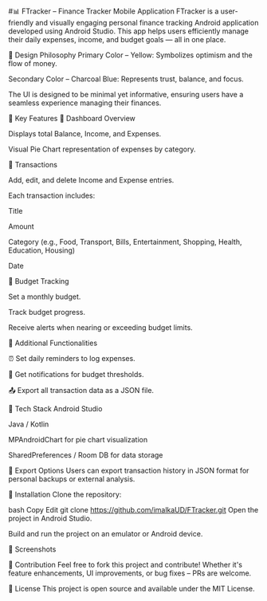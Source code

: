 #📊 FTracker – Finance Tracker Mobile Application
FTracker is a user-friendly and visually engaging personal finance tracking Android application developed using Android Studio. This app helps users efficiently manage their daily expenses, income, and budget goals — all in one place.

🎨 Design Philosophy
Primary Color – Yellow: Symbolizes optimism and the flow of money.

Secondary Color – Charcoal Blue: Represents trust, balance, and focus.

The UI is designed to be minimal yet informative, ensuring users have a seamless experience managing their finances.

📱 Key Features
🔹 Dashboard Overview

Displays total Balance, Income, and Expenses.

Visual Pie Chart representation of expenses by category.

🔹 Transactions

Add, edit, and delete Income and Expense entries.

Each transaction includes:

Title

Amount

Category (e.g., Food, Transport, Bills, Entertainment, Shopping, Health, Education, Housing)

Date

🔹 Budget Tracking

Set a monthly budget.

Track budget progress.

Receive alerts when nearing or exceeding budget limits.

🔹 Additional Functionalities

⏰ Set daily reminders to log expenses.

🔔 Get notifications for budget thresholds.

📤 Export all transaction data as a JSON file.

📂 Tech Stack
Android Studio

Java / Kotlin

MPAndroidChart for pie chart visualization

SharedPreferences / Room DB for data storage

📁 Export Options
Users can export transaction history in JSON format for personal backups or external analysis.

🔧 Installation
Clone the repository:

bash
Copy
Edit
git clone https://github.com/imalkaUD/FTracker.git
Open the project in Android Studio.

Build and run the project on an emulator or Android device.

📸 Screenshots 




🙌 Contribution
Feel free to fork this project and contribute! Whether it's feature enhancements, UI improvements, or bug fixes – PRs are welcome.

📃 License
This project is open source and available under the MIT License.
